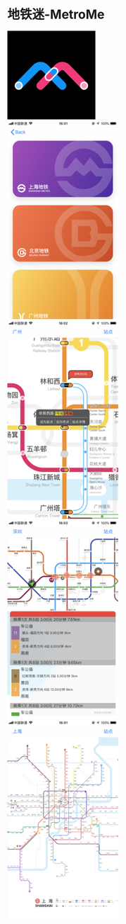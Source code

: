 # 地铁迷-MetroMe
<img src="./icon.png" width="200" heigth="200">
<br/>
<img src="./detail1.PNG" width="50%">
<img src="./detail2.PNG" width="50%">
<img src="./detail3.PNG" width="50%">
<img src="./detail4.PNG" width="50%">
